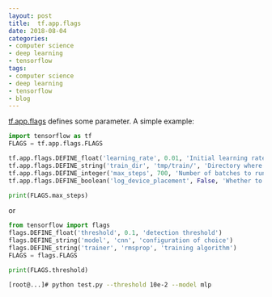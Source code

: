 ```yaml
---
layout: post
title:  tf.app.flags
date: 2018-08-04
categories:
- computer science
- deep learning
- tensorflow
tags:
- computer science
- deep learning
- tensorflow
- blog
---
```


[tf.app.flags](https://www.tensorflow.org/api_docs) defines some parameter. A simple example:
```python
import tensorflow as tf
FLAGS = tf.app.flags.FLAGS

tf.app.flags.DEFINE_float('learning_rate', 0.01, 'Initial learning rate.')
tf.app.flags.DEFINE_string('train_dir', 'tmp/train/', 'Directory where to write event logs and checkpoint.')
tf.app.flags.DEFINE_integer('max_steps', 700, 'Number of batches to run.')
tf.app.flags.DEFINE_boolean('log_device_placement', False, 'Whether to log device placement.')

print(FLAGS.max_steps)  
```
or
```python
from tensorflow import flags
flags.DEFINE_float('threshold', 0.1, 'detection threshold')
flags.DEFINE_string('model', 'cnn', 'configuration of choice')
flags.DEFINE_string('trainer', 'rmsprop', 'training algorithm')
FLAGS = flags.FLAGS

print(FLAGS.threshold)   
```

```bash
[root@...]# python test.py --threshold 10e-2 --model mlp
```

